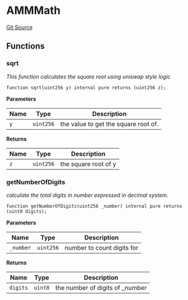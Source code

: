 # AMMMath
[Git Source](https://github.com/thrackle-io/tron/blob/ee06788a23623ed28309de5232eaff934d34a0fe/src/client/liquidity/calculators/libraries/AMMMath.sol)


## Functions
### sqrt

*This function calculates the square root using uniswap style logic*


```solidity
function sqrt(uint256 y) internal pure returns (uint256 z);
```
**Parameters**

|Name|Type|Description|
|----|----|-----------|
|`y`|`uint256`|the value to get the square root of.|

**Returns**

|Name|Type|Description|
|----|----|-----------|
|`z`|`uint256`|the square root of y|


### getNumberOfDigits

*calculate the total digits in number expressed in decimal system.*


```solidity
function getNumberOfDigits(uint256 _number) internal pure returns (uint8 digits);
```
**Parameters**

|Name|Type|Description|
|----|----|-----------|
|`_number`|`uint256`|number to count digits for|

**Returns**

|Name|Type|Description|
|----|----|-----------|
|`digits`|`uint8`|the number of digits of _number|


